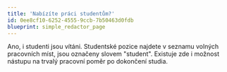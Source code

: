 ```yaml
---
title: 'Nabízíte práci studentům?'
id: 0ee8cf10-6252-4555-9ccb-7b50463d0fdb
blueprint: simple_redactor_page
---
```

<p>
	Ano, i studenti jsou vítáni. Studentské pozice najdete v seznamu volných
 pracovních míst, jsou označeny slovem "student". Existuje zde i možnost
 nástupu na trvalý pracovní poměr po dokončení studia.
</p>